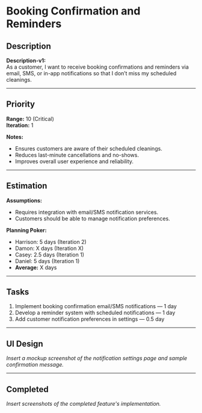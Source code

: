 # Booking Confirmation and Reminders

## Description
**Description-v1:**  
As a customer, I want to receive booking confirmations and reminders via email, SMS, or in-app notifications so that I don’t miss my scheduled cleanings.

---

## Priority
**Range:** 10 (Critical)  
**Iteration:** 1  

**Notes:**  
- Ensures customers are aware of their scheduled cleanings.  
- Reduces last-minute cancellations and no-shows.  
- Improves overall user experience and reliability.

---

## Estimation
**Assumptions:**  
- Requires integration with email/SMS notification services.  
- Customers should be able to manage notification preferences.  

**Planning Poker:**  
- Harrison: 5 days (Iteration 2)  
- Damon: X days (Iteration X)  
- Casey: 2.5 days (Iteration 1)  
- Daniel: 5 days (Iteration 1)  
- **Average:** X days  

---

## Tasks
1. Implement booking confirmation email/SMS notifications — 1 day  
2. Develop a reminder system with scheduled notifications — 1 day  
3. Add customer notification preferences in settings — 0.5 day  

---

## UI Design
*Insert a mockup screenshot of the notification settings page and sample confirmation message.*

---

## Completed
*Insert screenshots of the completed feature's implementation.*
